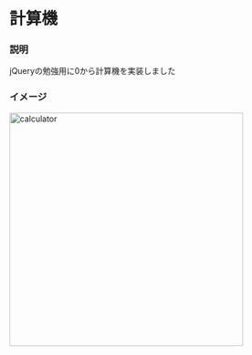 # 計算機
### 説明
jQueryの勉強用に0から計算機を実装しました
### イメージ
<img width="409" alt="calculator" src="https://user-images.githubusercontent.com/59483718/88552294-e4a8ea80-d05e-11ea-9079-edfbd8ffc80c.png">
